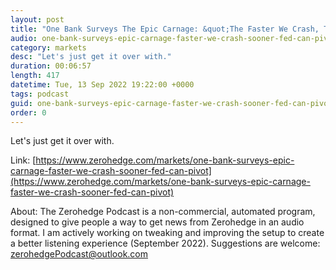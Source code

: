 ```yaml
---
layout: post
title: "One Bank Surveys The Epic Carnage: &quot;The Faster We Crash, The Sooner Fed Can Pivot&quot;"
audio: one-bank-surveys-epic-carnage-faster-we-crash-sooner-fed-can-pivot-0
category: markets
desc: "Let's just get it over with."
duration: 00:06:57
length: 417
datetime: Tue, 13 Sep 2022 19:22:00 +0000
tags: podcast
guid: one-bank-surveys-epic-carnage-faster-we-crash-sooner-fed-can-pivot-0
order: 0
---
```

Let's just get it over with.

Link: [https://www.zerohedge.com/markets/one-bank-surveys-epic-carnage-faster-we-crash-sooner-fed-can-pivot](https://www.zerohedge.com/markets/one-bank-surveys-epic-carnage-faster-we-crash-sooner-fed-can-pivot)

About: The Zerohedge Podcast is a non-commercial, automated program, designed to give people a way to get news from Zerohedge in an audio format.  I am actively working on tweaking and improving the setup to create a better listening experience (September 2022).  Suggestions are welcome: [zerohedgePodcast@outlook.com](mailto:zerohedgePodcast@outlook.com)